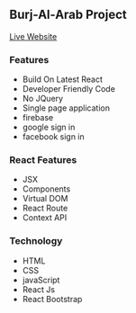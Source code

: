 ## Burj-Al-Arab Project

[Live Website](https://burj-al-arab-bd324.web.app/home)

### Features
* Build On Latest React
* Developer Friendly Code
* No JQuery
* Single page application
* firebase
* google sign in
* facebook sign in

### React Features
* JSX
* Components
* Virtual DOM
* React Route
* Context API

### Technology
* HTML
* CSS
* javaScript
* React Js
* React Bootstrap
